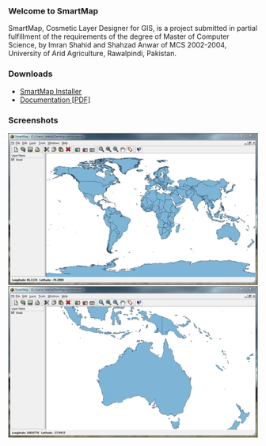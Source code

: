 ### Welcome to SmartMap
SmartMap, Cosmetic Layer Designer for GIS, is a project submitted in partial fulfillment of the requirements of the degree of Master of Computer Science, by Imran Shahid and Shahzad Anwar of MCS 2002-2004, University of Arid Agriculture, Rawalpindi, Pakistan.

### Downloads
* [SmartMap Installer](files/smartmap-setup.exe)
* [Documentation [PDF]](files/SmartMap.pdf)

### Screenshots
![Screenshot 1](images/screenshot1.png)
![Screenshot 2](images/screenshot2.png)
